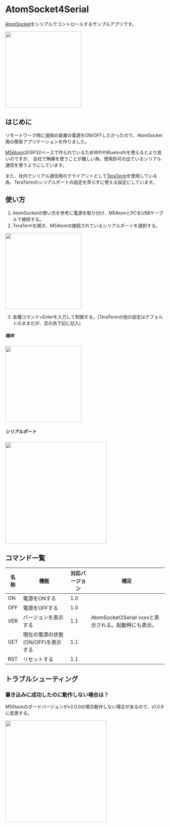 # AtomSocket4Serial
[AtomSocket](https://shop.m5stack.com/products/atom-socket-kit-hlw8023-jp-us)をシリアルでコントロールするサンプルアプリです。

<img src="https://user-images.githubusercontent.com/10735253/139429925-c884768a-9324-4584-9349-a3b376c2170f.png" height="240px">

## はじめに
リモートワーク時に遠隔の装置の電源をON/OFFしたかったので、AtomSocket用の簡易アプリケーションを作りました。

[M5Atom](https://shop.m5stack.com/collections/atom-series/products/atom-lite-esp32-development-kit)はESP32ベースで作られているためWifiやBluetoothを使えるとより良いのですが、
会社で無線を使うことが難しい為、使用許可の出ているシリアル通信を使うようにしています。

また、社内でシリアル通信用のクライアントとして[TeraTerm](https://ttssh2.osdn.jp/)を使用している為、TeraTermのシリアルポートの設定を弄らずに使える設定にしています。

## 使い方

1. AtomSocketの使い方を参考に電源を取り付け、M5AtomとPCをUSBケーブルで接続する。
2. TeraTermを開き、M5Atomの接続されているシリアルポートを選択する。

<img src="https://user-images.githubusercontent.com/10735253/139430303-d232938a-3e9d-4b72-a6f0-85cf3d3ff430.png" height="240px">

3. 各種コマンド+Enterを入力して制御する。(TeraTermの他の設定はデフォルトのままだが、念の為下記に記入)

##### 端末
<img src="https://user-images.githubusercontent.com/10735253/139430557-7a4e5a39-2135-485f-9310-fa3a214a3f3d.png" height="240px">

##### シリアルポート
<img src="https://user-images.githubusercontent.com/10735253/139430526-f4fe4147-b290-4e5d-b94a-0f5743a9d07c.png" height="320px">

## コマンド一覧
| 名称 | 機能 | 対応バージョン | 補足 |
| ------------- | ------------- | ------------- | ------------- |
| ON | 電源をONする | 1.0 |  |
| OFF | 電源をOFFする | 1.0 |  |
| VER | バージョンを表示する | 1.1 | AtomSocket2Serial vxxxと表示される。起動時にも表示。 |
| GET | 現在の電源の状態(ON/OFF)を表示する | 1.1 |  |
| RST | リセットする | 1.1 |  |

## トラブルシューティング

### 書き込みに成功したのに動作しない場合は？

M5Stackのボードバージョンがv2.0.0の場合動作しない場合があるので、v1.0.9に変更する。

<img src="https://user-images.githubusercontent.com/10735253/146855445-11e92dca-9a10-46e0-aec5-dd23f3740d9f.png" height="320px">
